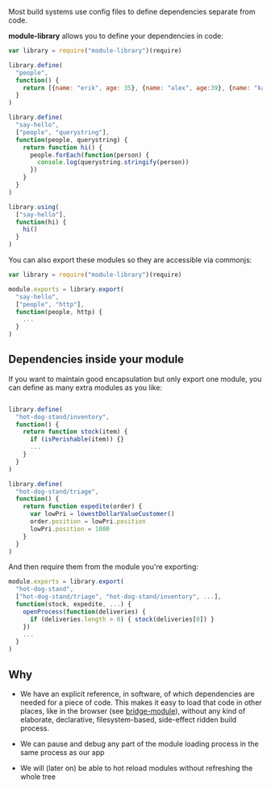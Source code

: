 Most build systems use config files to define dependencies separate from code.

**module-library** allows you to define your dependencies in code:

```javascript
var library = require("module-library")(require)

library.define(
  "people",
  function() {
    return [{name: "erik", age: 35}, {name: "alex", age:39}, {name: "kate", age: 30}]
  }
)

library.define(
  "say-hello",
  ["people", "querystring"],
  function(people, querystring) {
    return function hi() {
      people.forEach(function(person) {
        console.log(querystring.stringify(person))
      })
    }
  }
)

library.using(
  ["say-hello"],
  function(hi) {
    hi()
  }
)
```

You can also export these modules so they are accessible via commonjs:

```javascript
var library = require("module-library")(require)

module.exports = library.export(
  "say-hello",
  ["people", "http"],
  function(people, http) {
    ...
  }
)
```

## Dependencies inside your module

If you want to maintain good encapsulation but only export one module, you can define as many extra modules as you like:

```javascript

library.define(
  "hot-dog-stand/inventory",
  function() {
    return function stock(item) {
      if (isPerishable(item)) {}
      ...
    }
  }
)

library.define(
  "hot-dog-stand/triage",
  function() {
    return function expedite(order) {
      var lowPri = lowestDollarValueCustomer()
      order.position = lowPri.position
      lowPri.position = 1000
    }
  }
)
```

And then require them from the module you're exporting:

```javascript
module.exports = library.export(
  "hot-dog-stand",
  ["hot-dog-stand/triage", "hot-dog-stand/inventory", ...],
  function(stock, expedite, ...) {
    openProcess(function(deliveries) {
      if (deliveries.length > 0) { stock(deliveries[0]) }
    })
    ...
  }
)
```

## Why

* We have an explicit reference, in software, of which dependencies are needed for a piece of code. This makes it easy to load that code in other places, like in the browser (see [bridge-module](https://github.com/erikpukinskis/bridge-module)), without any kind of elaborate, declarative, filesystem-based, side-effect ridden build process.

* We can pause and debug any part of the module loading process in the same process as our app

* We will (later on) be able to hot reload modules without refreshing the whole tree

